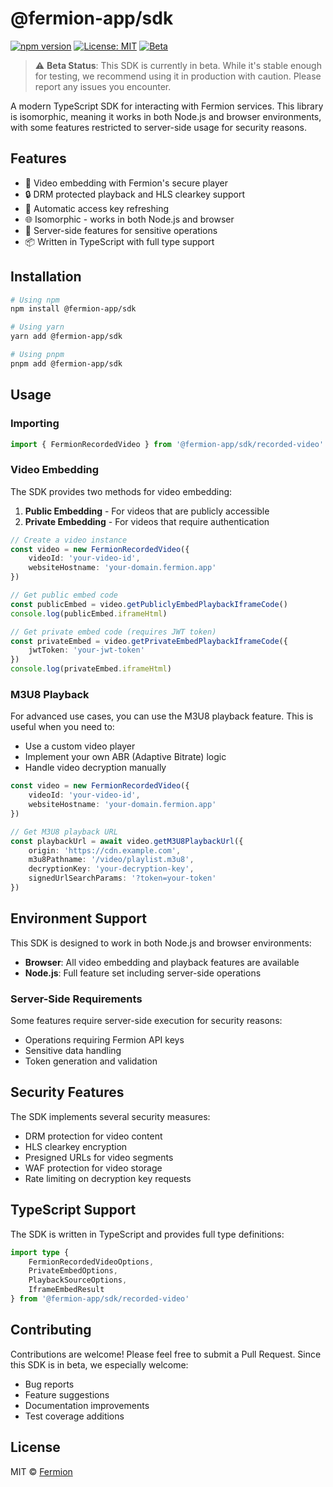 # @fermion-app/sdk

[![npm version](https://img.shields.io/npm/v/@fermion-app/sdk.svg)](https://www.npmjs.com/package/@fermion-app/sdk)
[![License: MIT](https://img.shields.io/badge/License-MIT-yellow.svg)](https://opensource.org/licenses/MIT)
[![Beta](https://img.shields.io/badge/Status-Beta-orange)](https://github.com/fermion-app/sdk)

> ⚠️ **Beta Status**: This SDK is currently in beta. While it's stable enough for testing, we recommend using it in production with caution. Please report any issues you encounter.

A modern TypeScript SDK for interacting with Fermion services. This library is isomorphic, meaning it works in both Node.js and browser environments, with some features restricted to server-side usage for security reasons.

## Features

-   🎥 Video embedding with Fermion's secure player
-   🔒 DRM protected playback and HLS clearkey support
-   🔄 Automatic access key refreshing
-   🌐 Isomorphic - works in both Node.js and browser
-   🔐 Server-side features for sensitive operations
-   📦 Written in TypeScript with full type support

## Installation

```bash
# Using npm
npm install @fermion-app/sdk

# Using yarn
yarn add @fermion-app/sdk

# Using pnpm
pnpm add @fermion-app/sdk
```

## Usage

### Importing

```typescript
import { FermionRecordedVideo } from '@fermion-app/sdk/recorded-video'
```

### Video Embedding

The SDK provides two methods for video embedding:

1. **Public Embedding** - For videos that are publicly accessible
2. **Private Embedding** - For videos that require authentication

```typescript
// Create a video instance
const video = new FermionRecordedVideo({
	videoId: 'your-video-id',
	websiteHostname: 'your-domain.fermion.app'
})

// Get public embed code
const publicEmbed = video.getPubliclyEmbedPlaybackIframeCode()
console.log(publicEmbed.iframeHtml)

// Get private embed code (requires JWT token)
const privateEmbed = video.getPrivateEmbedPlaybackIframeCode({
	jwtToken: 'your-jwt-token'
})
console.log(privateEmbed.iframeHtml)
```

### M3U8 Playback

For advanced use cases, you can use the M3U8 playback feature. This is useful when you need to:

-   Use a custom video player
-   Implement your own ABR (Adaptive Bitrate) logic
-   Handle video decryption manually

```typescript
const video = new FermionRecordedVideo({
	videoId: 'your-video-id',
	websiteHostname: 'your-domain.fermion.app'
})

// Get M3U8 playback URL
const playbackUrl = await video.getM3U8PlaybackUrl({
	origin: 'https://cdn.example.com',
	m3u8Pathname: '/video/playlist.m3u8',
	decryptionKey: 'your-decryption-key',
	signedUrlSearchParams: '?token=your-token'
})
```

## Environment Support

This SDK is designed to work in both Node.js and browser environments:

-   **Browser**: All video embedding and playback features are available
-   **Node.js**: Full feature set including server-side operations

### Server-Side Requirements

Some features require server-side execution for security reasons:

-   Operations requiring Fermion API keys
-   Sensitive data handling
-   Token generation and validation

## Security Features

The SDK implements several security measures:

-   DRM protection for video content
-   HLS clearkey encryption
-   Presigned URLs for video segments
-   WAF protection for video storage
-   Rate limiting on decryption key requests

## TypeScript Support

The SDK is written in TypeScript and provides full type definitions:

```typescript
import type {
	FermionRecordedVideoOptions,
	PrivateEmbedOptions,
	PlaybackSourceOptions,
	IframeEmbedResult
} from '@fermion-app/sdk/recorded-video'
```

## Contributing

Contributions are welcome! Please feel free to submit a Pull Request. Since this SDK is in beta, we especially welcome:

-   Bug reports
-   Feature suggestions
-   Documentation improvements
-   Test coverage additions

## License

MIT © [Fermion](https://github.com/fermion-app)
